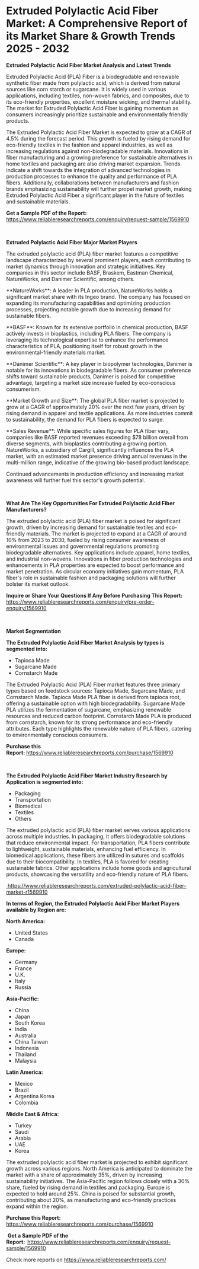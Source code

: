 <p><h1>Extruded Polylactic Acid Fiber Market: A Comprehensive Report of its Market Share & Growth Trends 2025 - 2032</h1></p><p><strong>Extruded Polylactic Acid Fiber Market Analysis and Latest Trends</strong></p>
<p><p>Extruded Polylactic Acid (PLA) Fiber is a biodegradable and renewable synthetic fiber made from polylactic acid, which is derived from natural sources like corn starch or sugarcane. It is widely used in various applications, including textiles, non-woven fabrics, and composites, due to its eco-friendly properties, excellent moisture wicking, and thermal stability. The market for Extruded Polylactic Acid Fiber is gaining momentum as consumers increasingly prioritize sustainable and environmentally friendly products.</p><p>The Extruded Polylactic Acid Fiber Market is expected to grow at a CAGR of 4.5% during the forecast period. This growth is fueled by rising demand for eco-friendly textiles in the fashion and apparel industries, as well as increasing regulations against non-biodegradable materials. Innovations in fiber manufacturing and a growing preference for sustainable alternatives in home textiles and packaging are also driving market expansion. Trends indicate a shift towards the integration of advanced technologies in production processes to enhance the quality and performance of PLA fibers. Additionally, collaborations between manufacturers and fashion brands emphasizing sustainability will further propel market growth, making Extruded Polylactic Acid Fiber a significant player in the future of textiles and sustainable materials.</p></p>
<p><strong>Get a Sample PDF of the Report:&nbsp;</strong> <a href="https://www.reliableresearchreports.com/enquiry/request-sample/1569910?utm_campaign=3265&utm_medium=2&utm_source=Github&utm_content=ia&utm_term=25032025&utm_id=extruded-polylactic-acid-fiber">https://www.reliableresearchreports.com/enquiry/request-sample/1569910</a></p>
<p>&nbsp;</p>
<p><strong>Extruded Polylactic Acid Fiber Major Market Players</strong></p>
<p><p>The extruded polylactic acid (PLA) fiber market features a competitive landscape characterized by several prominent players, each contributing to market dynamics through innovation and strategic initiatives. Key companies in this sector include BASF, Braskem, Eastman Chemical, NatureWorks, and Danimer Scientific, among others.</p><p>**NatureWorks**: A leader in PLA production, NatureWorks holds a significant market share with its Ingeo brand. The company has focused on expanding its manufacturing capabilities and optimizing production processes, projecting notable growth due to increasing demand for sustainable fibers. </p><p>**BASF**: Known for its extensive portfolio in chemical production, BASF actively invests in bioplastics, including PLA fibers. The company is leveraging its technological expertise to enhance the performance characteristics of PLA, positioning itself for robust growth in the environmental-friendly materials market.</p><p>**Danimer Scientific**: A key player in biopolymer technologies, Danimer is notable for its innovations in biodegradable fibers. As consumer preference shifts toward sustainable products, Danimer is poised for competitive advantage, targeting a market size increase fueled by eco-conscious consumerism.</p><p>**Market Growth and Size**: The global PLA fiber market is projected to grow at a CAGR of approximately 20% over the next few years, driven by rising demand in apparel and textile applications. As more industries commit to sustainability, the demand for PLA fibers is expected to surge.</p><p>**Sales Revenue**: While specific sales figures for PLA fiber vary, companies like BASF reported revenues exceeding $78 billion overall from diverse segments, with bioplastics contributing a growing portion. NatureWorks, a subsidiary of Cargill, significantly influences the PLA market, with an estimated market presence driving annual revenues in the multi-million range, indicative of the growing bio-based product landscape.</p><p>Continued advancements in production efficiency and increasing market awareness will further fuel this sector's growth potential.</p></p>
<p>&nbsp;</p>
<p><strong>What Are The Key Opportunities For Extruded Polylactic Acid Fiber Manufacturers?</strong></p>
<p><p>The extruded polylactic acid (PLA) fiber market is poised for significant growth, driven by increasing demand for sustainable textiles and eco-friendly materials. The market is projected to expand at a CAGR of around 10% from 2023 to 2030, fueled by rising consumer awareness of environmental issues and governmental regulations promoting biodegradable alternatives. Key applications include apparel, home textiles, and industrial non-wovens. Innovations in fiber production technologies and enhancements in PLA properties are expected to boost performance and market penetration. As circular economy initiatives gain momentum, PLA fiber's role in sustainable fashion and packaging solutions will further bolster its market outlook.</p></p>
<p><strong>Inquire or Share Your Questions If Any Before Purchasing This Report:</strong> <a href="https://www.reliableresearchreports.com/enquiry/pre-order-enquiry/1569910?utm_campaign=3265&utm_medium=2&utm_source=Github&utm_content=ia&utm_term=25032025&utm_id=extruded-polylactic-acid-fiber">https://www.reliableresearchreports.com/enquiry/pre-order-enquiry/1569910</a></p>
<p>&nbsp;</p>
<p><strong>Market Segmentation</strong></p>
<p><strong>The Extruded Polylactic Acid Fiber Market Analysis by types is segmented into:</strong></p>
<p><ul><li>Tapioca Made</li><li>Sugarcane Made</li><li>Cornstarch Made</li></ul></p>
<p><p>The Extruded Polylactic Acid (PLA) Fiber market features three primary types based on feedstock sources: Tapioca Made, Sugarcane Made, and Cornstarch Made. Tapioca Made PLA fiber is derived from tapioca root, offering a sustainable option with high biodegradability. Sugarcane Made PLA utilizes the fermentation of sugarcane, emphasizing renewable resources and reduced carbon footprint. Cornstarch Made PLA is produced from cornstarch, known for its strong performance and eco-friendly attributes. Each type highlights the renewable nature of PLA fibers, catering to environmentally conscious consumers.</p></p>
<p><strong>Purchase this Report:&nbsp;</strong><a href="https://www.reliableresearchreports.com/purchase/1569910?utm_campaign=3265&utm_medium=2&utm_source=Github&utm_content=ia&utm_term=25032025&utm_id=extruded-polylactic-acid-fiber">https://www.reliableresearchreports.com/purchase/1569910</a></p>
<p>&nbsp;</p>
<p><strong>The Extruded Polylactic Acid Fiber Market Industry Research by Application is segmented into:</strong></p>
<p><ul><li>Packaging</li><li>Transportation</li><li>Biomedical</li><li>Textiles</li><li>Others</li></ul></p>
<p><p>The extruded polylactic acid (PLA) fiber market serves various applications across multiple industries. In packaging, it offers biodegradable solutions that reduce environmental impact. For transportation, PLA fibers contribute to lightweight, sustainable materials, enhancing fuel efficiency. In biomedical applications, these fibers are utilized in sutures and scaffolds due to their biocompatibility. In textiles, PLA is favored for creating sustainable fabrics. Other applications include home goods and agricultural products, showcasing the versatility and eco-friendly nature of PLA fibers.</p></p>
<p><a href="https://www.reliableresearchreports.com/extruded-polylactic-acid-fiber-market-r1569910?utm_campaign=3265&utm_medium=2&utm_source=Github&utm_content=ia&utm_term=25032025&utm_id=extruded-polylactic-acid-fiber">&nbsp;https://www.reliableresearchreports.com/extruded-polylactic-acid-fiber-market-r1569910</a></p>
<p><strong>In terms of Region, the Extruded Polylactic Acid Fiber Market Players available by Region are:</strong></p>
<p>
    <p> <strong> North America: </strong>
        <ul>
            <li>United States</li>
            <li>Canada</li>
        </ul>
        </p> 
    <p> <strong> Europe: </strong>
        <ul>
            <li>Germany</li>
            <li>France</li>
            <li>U.K.</li>
            <li>Italy</li>
            <li>Russia</li>
        </ul>
        </p> 
    <p> <strong> Asia-Pacific: </strong>
        <ul>
            <li>China</li>
            <li>Japan</li>
            <li>South Korea</li>
            <li>India</li>
            <li>Australia</li>
            <li>China Taiwan</li>
            <li>Indonesia</li>
            <li>Thailand</li>
            <li>Malaysia</li>
        </ul>
        </p> 
    <p> <strong> Latin America: </strong>
        <ul>
            <li>Mexico</li>
            <li>Brazil</li>
            <li>Argentina Korea</li>
            <li>Colombia</li>
        </ul>
        </p> 
    <p> <strong> Middle East & Africa: </strong>
        <ul>
            <li>Turkey</li>
            <li>Saudi</li>
            <li>Arabia</li>
            <li>UAE</li>
            <li>Korea</li>
        </ul>
    </p>
    </p>
<p><p>The extruded polylactic acid fiber market is projected to exhibit significant growth across various regions. North America is anticipated to dominate the market with a share of approximately 35%, driven by increasing sustainability initiatives. The Asia-Pacific region follows closely with a 30% share, fueled by rising demand in textiles and packaging. Europe is expected to hold around 25%. China is poised for substantial growth, contributing about 20%, as manufacturing and eco-friendly practices expand within the region.</p></p>
<p><strong>Purchase this Report: </strong><a href="https://www.reliableresearchreports.com/purchase/1569910?utm_campaign=3265&utm_medium=2&utm_source=Github&utm_content=ia&utm_term=25032025&utm_id=extruded-polylactic-acid-fiber">https://www.reliableresearchreports.com/purchase/1569910</a></p>
<p>&nbsp;<strong>Get a Sample PDF of the Report:&nbsp;&nbsp;</strong><a href="https://www.reliableresearchreports.com/enquiry/request-sample/1569910?utm_campaign=3265&utm_medium=2&utm_source=Github&utm_content=ia&utm_term=25032025&utm_id=extruded-polylactic-acid-fiber">https://www.reliableresearchreports.com/enquiry/request-sample/1569910</a></p>
<p><strong></strong></p>
<p>Check more reports on <a href="https://www.reliableresearchreports.com/?utm_campaign=3265&utm_medium=2&utm_source=Github&utm_content=ia&utm_term=25032025&utm_id=extruded-polylactic-acid-fiber">https://www.reliableresearchreports.com/</a></p>